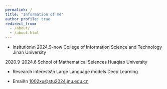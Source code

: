 ```yaml
---
permalink: /
title: "Information of me"
author_profile: true
redirect_from: 
  - /about/
  - /about.html
---
```


* Insitution\n
2024.9-now College of Information Science and Technology Jinan University

2020.9-2024.6 School of Mathematical Seiences Huaqiao University

* Research interests\n
Large Language models
Deep Learning

* Email\n
1002xu@stu2024.jnu.edu.cn
